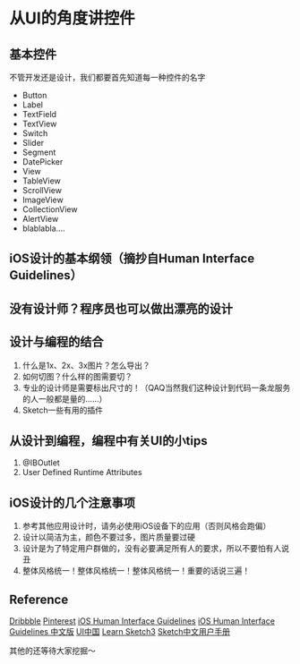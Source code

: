 # 从UI的角度讲控件

## 基本控件

不管开发还是设计，我们都要首先知道每一种控件的名字

* Button
* Label
* TextField
* TextView
* Switch
* Slider
* Segment
* DatePicker
* View
* TableView
* ScrollView
* ImageView
* CollectionView
* AlertView
* blablabla....

## iOS设计的基本纲领（摘抄自Human Interface Guidelines）


## 没有设计师？程序员也可以做出漂亮的设计

## 设计与编程的结合

1. 什么是1x、2x、3x图片？怎么导出？
2. 如何切图？什么样的图需要切？
3. 专业的设计师是需要标出尺寸的！（QAQ当然我们这种设计到代码一条龙服务的人一般都是量的……）
4. Sketch一些有用的插件

## 从设计到编程，编程中有关UI的小tips

1. @IBOutlet
2. User Defined Runtime Attributes

## iOS设计的几个注意事项

1. 参考其他应用设计时，请务必使用iOS设备下的应用（否则风格会跑偏）
2. 设计以简洁为主，颜色不要过多，图片质量要过硬
3. 设计是为了特定用户群做的，没有必要满足所有人的要求，所以不要怕有人说丑
4. 整体风格统一！整体风格统一！整体风格统一！重要的话说三遍！

## Reference

[Dribbble](https://dribbble.com/)
[Pinterest](https://jp.pinterest.com/)
[iOS Human Interface Guidelines](https://developer.apple.com/library/ios/documentation/UserExperience/Conceptual/MobileHIG/)
[iOS Human Interface Guidelines 中文版](http://isux.tencent.com/ios8-human-interface-guidelines.html)
[UI中国](http://www.ui.cn/)
[Learn Sketch3](https://designcode.io/sketch)
[Sketch中文用户手册](http://sketchcn.com/sketch-chinese-user-manual.html)

其他的还等待大家挖掘～